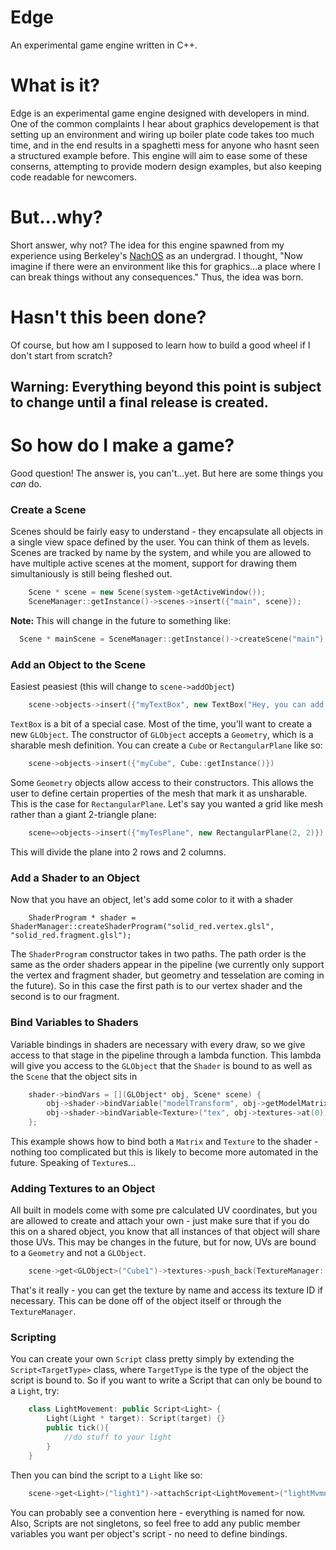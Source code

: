 # Edge
An experimental game engine written in C++.

# What is it?
Edge is an experimental game engine designed with developers in mind. One of the common complaints I hear about graphics developement is that setting up an environment and wiring up boiler plate code takes too much time, and in the end results in a spaghetti mess for anyone who hasnt seen a structured example before. This engine will aim to ease some of these conserns, attempting to provide modern design examples, but also keeping code readable for newcomers.

# But...why?
Short answer, why not? The idea for this engine spawned from my experience using Berkeley's [NachOS](https://homes.cs.washington.edu/~tom/nachos/) as an undergrad. I thought, "Now imagine if there were an environment like this for graphics...a place where I can break things without any consequences." Thus, the idea was born.

# Hasn't this been done?
Of course, but how am I supposed to learn how to build a good wheel if I don't start from scratch?

## Warning: Everything beyond this point is subject to change until a final release is created.

# So how do I make a game?

Good question! The answer is, you can't...yet. But here are some things you _can_ do.

### Create a Scene

Scenes should be fairly easy to understand - they encapsulate all objects in a single view space defined by the user. You can think of them as levels. Scenes are tracked by name by the system, and while you are allowed to have multiple active scenes at the moment, support for drawing them simultaniously is still being fleshed out.

```c++
    Scene * scene = new Scene(system->getActiveWindow());
    SceneManager::getInstance()->scenes->insert({"main", scene});
```

__Note:__ This will change in the future to something like:

```c++
  Scene * mainScene = SceneManager::getInstance()->createScene("main");
```

### Add an Object to the Scene

Easiest peasiest (this will change to `scene->addObject`)

```c++
    scene->objects->insert({"myTextBox", new TextBox("Hey, you can add text now!")});
```

`TextBox` is a bit of a special case. Most of the time, you'll want to create a new `GLObject`. The constructor of `GLObject` accepts a `Geometry`, which is a sharable mesh definition. You can create a `Cube` or `RectangularPlane` like so:

```c++
    scene->objects->insert({"myCube", Cube::getInstance()})
```

Some `Geometry` objects allow access to their constructors. This allows the user to define certain properties of the mesh that mark it as unsharable. This is the case for `RectangularPlane`. Let's say you wanted a grid like mesh rather than a giant 2-triangle plane:

```c++
    scene=>objects->insert({"myTesPlane", new RectangularPlane(2, 2)});
```

This will divide the plane into 2 rows and 2 columns.

### Add a Shader to an Object

Now that you have an object, let's add some color to it with a shader

```
    ShaderProgram * shader = ShaderManager::createShaderProgram("solid_red.vertex.glsl", "solid_red.fragment.glsl");
```

The `ShaderProgram` constructor takes in two paths. The path order is the same as the order shaders appear in the pipeline (we currently only support the vertex and fragment shader, but geometry and tesselation are coming in the future). So in this case the first path is to our vertex shader and the second is to our fragment.

### Bind Variables to Shaders

Variable bindings in shaders are necessary with every draw, so we give access to that stage in the pipeline through a lambda function. This lambda will give you access to the `GLObject` that the `Shader` is bound to as well as the `Scene` that the object sits in

```c++
    shader->bindVars = [](GLObject* obj, Scene* scene) {
        obj->shader->bindVariable("modelTransform", obj->getModelMatrix());
        obj->shader->bindVariable<Texture>("tex", obj->textures->at(0));
    };
```

This example shows how to bind both a `Matrix` and `Texture` to the shader - nothing too complicated but this is likely to become more automated in the future. Speaking of `Texture`s...

### Adding Textures to an Object

All built in models come with some pre calculated UV coordinates, but you are allowed to create and attach your own - just make sure that if you do this on a shared object, you know that all instances of that object will share those UVs. This may be changes in the future, but for now, UVs are bound to a `Geometry` and not a `GLObject`.

```c++
    scene->get<GLObject>("Cube1")->textures->push_back(TextureManager::getInstance()->loadTexture<BMPTexture>("crate", "crate.bmp"));
```

That's it really - you can get the texture by name and access its texture ID if necessary. This can be done off of the object itself or through the `TextureManager`.

### Scripting

You can create your own `Script` class pretty simply by extending the `Script<TargetType>` class, where `TargetType` is the type of the object the script is bound to. So if you want to write a Script that can only be bound to a `Light`, try:

```c++
    class LightMovement: public Script<Light> {
        Light(Light * target): Script(target) {}
        public tick(){
            //do stuff to your light
        }
    }
```

Then you can bind the script to a `Light` like so:

```c++
    scene->get<Light>("light1")->attachScript<LightMovement>("lightMvmnt");
```

You can probably see a convention here - everything is named for now. Also, Scripts are not singletons, so feel free to add any public member variables you want per object's script - no need to define bindings.
